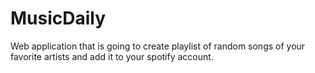 # MusicDaily
Web application that is going to create playlist of random songs of your favorite artists and add it to your spotify account. 
